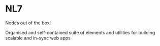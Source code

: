 # NL7

Nodes out of the box! 

Organised and self-contained suite of elements and utilities for building scalable and in-sync web apps

